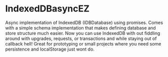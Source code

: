 # IndexedDBasyncEZ
Async implementation of IndexedDB (IDBDatabase) using promises. Comes with a simple schema implementation that makes defining database and store structure much easier. Now you can use IndexedDB with out fiddling around with upgrades, requests, or transactions and while staying out of callback hell! Great for prototyping or small projects where you need some persistence and localStorage just wont do.
